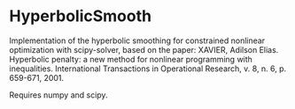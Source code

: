 # HyperbolicSmooth
Implementation of the hyperbolic smoothing for constrained nonlinear optimization with scipy-solver, based on the paper:
XAVIER, Adilson Elias. Hyperbolic penalty: a new method for nonlinear programming with inequalities. International Transactions in Operational Research, v. 8, n. 6, p. 659-671, 2001.

Requires numpy and scipy.

